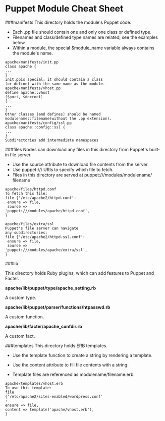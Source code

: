 # Puppet Module Cheat Sheet

###manifests
This directory holds the module's Puppet code.
* Each .pp file should contain one and only one
class or defined type.
* Filenames and class/defined type names are
related; see the examples below.
* Within a module, the special $module_name
variable always contains the module's name.


```
apache/manifests/init.pp
class apache {
...
}
init.pp​is special; it should contain a class
(or define) with the same name as the module.
apache/manifests/vhost.pp
define apache::vhost
($port, $docroot)
{
...
}
Other classes (and defines) should be named
modulename::filename​(without the .pp extension).
apache/manifests/config/ssl.pp
class apache::config::ssl {
...
}
Subdirectories add intermediate namespaces
```

###files
Nodes can download any files in this directory
from Puppet's built-in file server.
* Use the source attribute to download file
contents from the server.
* Use puppet:/// URIs to specify which file to fetch.
* Files in this directory are served at
puppet:///modules/modulename/
filename​

```
apache/files/httpd.conf
To fetch this file:
file {'/etc/apache2/httpd.conf':
 ensure => file,
 source =>
'puppet:///modules/apache/httpd.conf',
}

apache/files/extra/ssl
Puppet's file server can navigate
any subdirectories:
file {'/etc/apache2/httpd-ssl.conf':
 ensure => file,
 source =>
'puppet:///modules/apache/extra/ssl',
}
```

###lib

This directory holds Ruby plugins, which can add
features to Puppet and Facter.

**apache/lib/puppet/type/apache_setting.rb**

A custom type.

**apache/lib/puppet/parser/functions/htpasswd.rb**

A custom function.

**apache/lib/facter/apache_confdir.rb**

A custom fact.

###templates
This directory holds ERB templates.

* Use the template function to create a string
by rendering a template.

* Use the content attribute to fill file contents with a
string.

* Template files are referenced as
modulename/filename.erb​.

```
apache/templates/vhost.erb
To use this template:
file
{'/etc/apache2/sites-enabled/wordpress.conf'
:
ensure => file,
content => template('apache/vhost.erb'),
} 
```